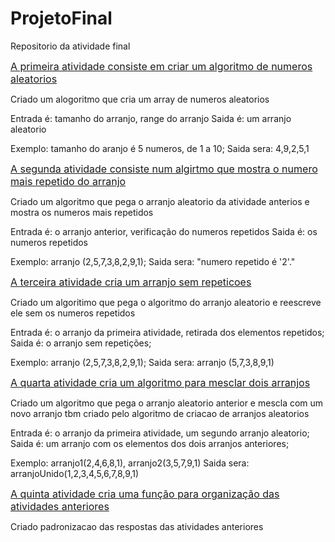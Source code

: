 # ProjetoFinal
Repositorio da atividade final

<font size = '3'><u>A primeira atividade consiste em criar um algoritmo de numeros aleatorios</u></font>

Criado um alogoritmo que cria um array de numeros aleatorios

Entrada é: tamanho do arranjo, range do arranjo
Saida é: um arranjo aleatorio

Exemplo: tamanho do aranjo é 5 numeros, de 1 a 10;
Saida sera: 4,9,2,5,1

<font size = '3'><u>A segunda atividade consiste num algirtmo que mostra o numero mais repetido do arranjo</u></font>

Criado um algoritmo que pega o arranjo aleatorio da atividade anterios e mostra os numeros mais repetidos

Entrada é: o arranjo anterior, verificação do numeros repetidos
Saida é: os numeros repetidos

Exemplo: arranjo (2,5,7,3,8,2,9,1); 
Saida sera: "numero repetido é '2'."

<font size = '3'><u>A terceira atividade cria um arranjo sem repeticoes</u></font>

Criado um algoritimo que pega o algoritmo do arranjo aleatorio e reescreve ele sem os numeros repetidos

Entrada é: o arranjo da primeira atividade, retirada dos elementos repetidos;
Saida é: o arranjo sem repetições;

Exemplo: arranjo (2,5,7,3,8,2,9,1); 
Saida sera: arranjo (5,7,3,8,9,1)

<font size = '3'><u>A quarta atividade cria um algoritmo para mesclar dois arranjos</u></font>

Criado um algoritmo que pega o arranjo aleatorio anterior e mescla com um novo arranjo tbm criado pelo algoritmo de criacao de arranjos aleatorios

Entrada é: o arranjo da primeira atividade, um segundo arranjo aleatorio;
Saida é: um arranjo com os elementos dos dois arranjos anteriores;

Exemplo: arranjo1(2,4,6,8,1), arranjo2(3,5,7,9,1)
Saida sera: arranjoUnido(1,2,3,4,5,6,7,8,9,1)

<font size = '3'><u>A quinta atividade cria uma função para organização das atividades anteriores</u></font>

Criado padronizacao das respostas das atividades anteriores